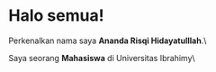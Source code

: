 # Halo semua! 

Perkenalkan nama saya **Ananda Risqi Hidayatulllah**.\

Saya seorang **Mahasiswa** di Universitas Ibrahimy\

